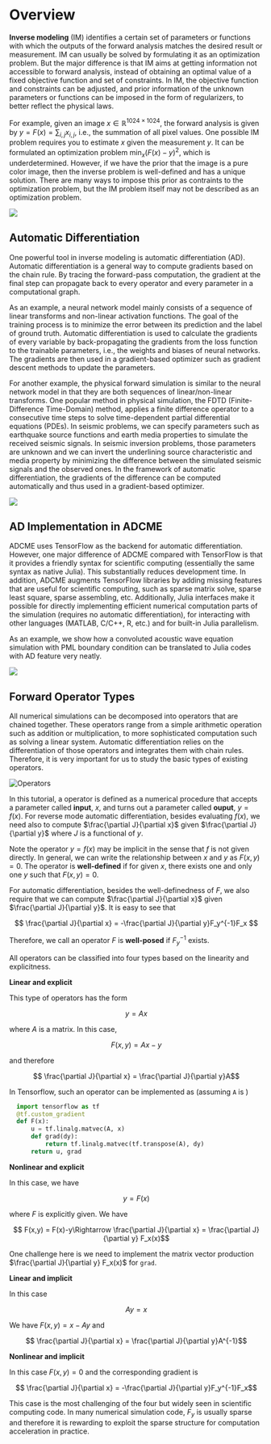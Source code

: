 # Overview

**Inverse modeling** (IM) identifies a certain set of parameters or functions with which the outputs of the forward analysis matches the desired result or measurement. IM can usually be solved by formulating it as an optimization problem. But the major difference is that IM aims at getting information not accessible to forward analysis, instead of obtaining an optimal value of a fixed objective function and set of constraints. In IM, the objective function and constraints can be adjusted, and prior information of the unknown parameters or functions can be imposed in the form of regularizers, to better reflect the physical laws. 

For example, given an image $x\in\mathbb{R}^{1024\times 1024}$, the forward analysis is given by $y = F(x) = \sum_{i,j} x_{i,j}$, i.e., the summation of all pixel values. One possible IM problem requires you to estimate $x$ given the measurement $y$. It can be formulated an optimization problem $\min_x (F(x)-y)^2$, which is underdetermined. However, if we have the prior that the image is a pure color image, then the inverse problem is well-defined and has a unique solution. There are many ways to impose this prior as contraints to the optimization problem, but the IM problem itself may not be described as an optimization problem. 

![](./asset/im.png)



## Automatic Differentiation

One powerful tool in inverse modeling is automatic differentiation (AD). Automatic differentiation is a general way to compute gradients based on the chain rule. By tracing the forward-pass computation, the gradient at the final step can propagate back to every operator and every parameter in a computational graph. 

As an example, a neural network model mainly consists of a sequence of linear transforms and non-linear activation functions. The goal of the training process is to minimize the error between its prediction and the label of ground truth. Automatic differentiation is used to calculate the gradients of every variable by back-propagating the gradients from the loss function to the trainable parameters, i.e., the weights and biases of neural networks. The gradients are then used in a gradient-based optimizer such as gradient descent methods to update the parameters. 

For another example, the physical forward simulation is similar to the neural network model in that they are both sequences of linear/non-linear transforms. One popular method in physical simulation, the FDTD (Finite-Difference Time-Domain) method, applies a finite difference operator to a consecutive time steps to solve time-dependent partial differential equations (PDEs). In seismic problems, we can specify parameters such as earthquake source functions and earth media properties to simulate the received seismic signals. In seismic inversion problems, those parameters are unknown and we can invert the underlining source characteristic and media property by minimizing the difference between the simulated seismic signals and the observed ones. In the framework of automatic differentiation, the gradients of the difference can be computed automatically and thus used in a gradient-based optimizer. 



![](./asset/compare-NN-PDE.png)

## AD Implementation in ADCME

ADCME uses TensorFlow as the backend for automatic differentiation. However, one major difference of ADCME compared with TensorFlow is that it provides a friendly syntax for scientific computing (essentially the same syntax as native Julia). This substantially reduces development time. In addition, ADCME augments TensorFlow libraries by adding missing features that are useful for scientific computing, such as sparse matrix solve, sparse least square, sparse assembling, etc. Additionally, Julia interfaces make it possible for directly implementing efficient numerical computation parts of the simulation (requires no automatic differentiation), for interacting with other languages (MATLAB, C/C++, R, etc.) and for built-in Julia parallelism. 

As an example, we show how a convoluted acoustic wave equation simulation with PML boundary condition can be translated to Julia codes with AD feature very neatly. 

![](./asset/Julia.png)



## Forward Operator Types

All numerical simulations can be decomposed into operators that are chained together. These operators range from a simple arithmetic operation such as addition or multiplication, to more sophisticated computation such as solving a linear system. Automatic differentiation relies on the differentiation of those operators and integrates them with chain rules. Therefore, it is very important for us to study the basic types of existing operators. 



![Operators](asset/sim.png)



In this tutorial, a operator is defined as a numerical procedure that accepts a parameter called **input**, $x$, and turns out a parameter called **ouput**, $y=f(x)$. For reverse mode automatic differentiation, besides evaluating $f(x)$, we need also to compute $\frac{\partial J}{\partial x}$ given $\frac{\partial J}{\partial y}$ where $J$ is a functional of $y$. 



Note  the operator $y=f(x)$ may be implicit in the sense that $f$ is not given directly. In general, we can write the relationship between $x$ and $y$ as $F(x,y)=0$. The operator is **well-defined** if for given $x$, there exists one and only one $y$ such that $F(x,y)=0$. 



For automatic differentiation, besides the well-definedness of $F$, we also require that we can compute $\frac{\partial J}{\partial x}$ given $\frac{\partial J}{\partial y}$. It is easy to see that

```math

\frac{\partial J}{\partial x} = -\frac{\partial J}{\partial y}F_y^{-1}F_x

```

Therefore, we call an operator $F$ is **well-posed** if $F_y^{-1}$ exists. 



All operators can be classified into four types based on the linearity and explicitness.



**Linear and explicit**



  This type of operators has the form 

```math
  y = Ax
```

  where $A$ is a matrix. In this case, 

```math
  F(x,y) = Ax-y
```

  and therefore 

```math
  \frac{\partial J}{\partial x} = \frac{\partial J}{\partial y}A
```



  In Tensorflow, such an operator can be implemented as (assuming `A` is )


```python
  import tensorflow as tf
  @tf.custom_gradient
  def F(x):
​      u = tf.linalg.matvec(A, x)
​      def grad(dy):
​          return tf.linalg.matvec(tf.transpose(A), dy)
​      return u, grad
```



**Nonlinear and explicit**

  In this case, we have 
```math
  y = F(x)
```

  where $F$ is explicitly given. We have

```math
  F(x,y) = F(x)-y\Rightarrow \frac{\partial J}{\partial x} = \frac{\partial J}{\partial y} F_x(x)
```



  One challenge here is we need to implement the matrix vector production $\frac{\partial J}{\partial y} F_x(x)$ for `grad`. 



**Linear and implicit**

  In this case 

```math
  Ay = x
```



  We have $F(x,y) = x-Ay$ and 

```math
  \frac{\partial J}{\partial x} = \frac{\partial J}{\partial y}A^{-1}
```



**Nonlinear and implicit**

  In this case $F(x,y)=0$ and the corresponding gradient is 

```math
  \frac{\partial J}{\partial x} = -\frac{\partial J}{\partial y}F_y^{-1}F_x
```

 This case is the most challenging of the four but widely seen in scientific computing code. In many numerical simulation code, $F_y$ is usually sparse and therefore it is rewarding to exploit the sparse structure for computation acceleration in practice.